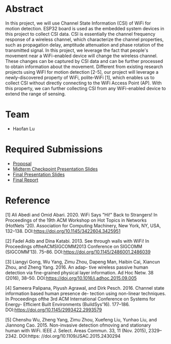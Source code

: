 # Abstract

In this project, we will use Channel State Information (CSI) of WiFi for motion detection. ESP32 board is used as the embedded system devices in this project to collect CSI data. CSI is essentially the channel frequency response of a wireless channel, which characterize the channel properties, such as propagation delay, amptitude attenuation and phase rotation of the transmitted signal. In this project, we leverage the fact that people's movement near a WiFi-enabled device will change the wireless channel. These changes can be captured by CSI data and can be further processed to obtain information about the movement. Different from existing research projects using WiFI for motion detection [2-5], our project will leverage a newly-discovered property of WiFi, polite-WiFi [1], which enables us to collect CSI without directly connecting to the WiFi Access Point (AP). With this property, we can further collecting CSI from any WiFi-enabled device to extend the range of sensing. 

# Team

* Haofan Lu

# Required Submissions

* [Proposal](proposal)
* [Midterm Checkpoint Presentation Slides](http://)
* [Final Presentation Slides](http://)
* [Final Report](report)

# Reference
[1] Ali Abedi and Omid Abari. 2020. WiFi Says "Hi!" Back to Strangers! In Proceedings of the 19th ACM Workshop on Hot Topics in Networks (HotNets '20). Association for Computing Machinery, New York, NY, USA, 132–138. DOI:https://doi.org/10.1145/3422604.3425951

[2] Fadel Adib and Dina Katabi. 2013. See through walls with WiFi! In Proceedings oftheACMSIGCOMM2013 Conference on SIGCOMM (SIGCOMM’13). 75–86. DOI:https://doi.org/10.1145/2486001.2486039

[3] Liangyi Gong, Wu Yang, Zimu Zhou, Dapeng Man, Haibin Cai, Xiancun Zhou, and Zheng Yang. 2016. An adap- tive wireless passive human detection via fine-grained physical layer information. Ad Hoc Netw. 38 (2016), 38–50. DOI:https://doi.org/10.1016/j.adhoc.2015.09.005

[4] Sameera Palipana, Piyush Agrawal, and Dirk Pesch. 2016. Channel state information based human presence de- tection using non-linear techniques. In Proceedings ofthe 3rd ACM International Conference on Systems for Energy- Efficient Built Environments (BuildSys’16). 177–186. DOI:https://doi.org/10.1145/2993422.2993579

[5] Chenshu Wu, Zheng Yang, Zimu Zhou, Xuefeng Liu, Yunhao Liu, and Jiannong Cao. 2015. Non-invasive detection ofmoving and stationary human with WiFi. IEEE J. Select. Areas Commun. 33, 11 (Nov. 2015), 2329–2342. DOI:https: //doi.org/10.1109/JSAC.2015.2430294